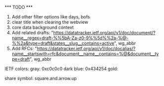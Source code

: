 *** TODO ***

1. Add other filter options like days, bofs
2. clear title when clearing the webview
3. core data background context
4. Add related drafts: "https://datatracker.ietf.org/api/v1/doc/document/?name__regex=draft-%%5bA-Za-z0-9%%5d%%2a-%@-%%2a&type=draft&states__slug__contains=active", wg_abbr
5. Add RFCs: "https://datatracker.ietf.org/api/v1/doc/docalias/?name__startswith=rfc&document__name__contains=%@&document__type=draft", wg_abbr

IETF colors:
	gray: 0xc0c0c0
	dark blue: 0x434254
	gold: 

share symbol: square.and.arrow.up
